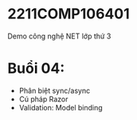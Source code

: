 # 2211COMP106401
Demo công nghệ NET lớp thứ 3

# Buổi 04:
* Phân biệt sync/async
* Cú pháp Razor
* Validation: Model binding